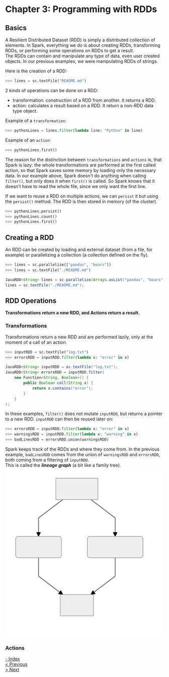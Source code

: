 # Chapter 3: Programming with RDDs
## Basics
A Resilient Distributed Dataset (RDD) is simply a distributed collection of elements. In Spark, everything we do is about creating RDDs, transforming RDDs, or performing some operations on RDDs to get a result.  
The RDDs can contain and manipulate any type of data, even user created objects. In our previous examples, we were manipulating RDDs of strings.  

Here is the creation of a RDD:
```python
>>> lines = sc.textFile("README.md")
```
2 kinds of operations can be done on a RDD:
* transformation: construction of a RDD from another. It returns a RDD.
* action: calculates a result based on a RDD. It return a non-RDD data type object.

Example of a `transformation`:
```python
>>> pythonLines = lines.filter(lambda line: "Python" in line)
```
Example of an `action`:
```python
>>> pythonLines.first()
```

The reason for the distinction between `transformations` and `actions` is, that Spark is lazy: the whole transformations are performed at the first called action, so that Spark saves some memory by loading only the necessary data.
In our example above, Spark doesn't do anything when calling `filter()`, but only does it when `first()` is called. So Spark knows that it doesn't have to read the whole file, since we only want the first line.

If we want to reuse a RDD on multiple actions, we can `persist` it but using the `persist()` method. The RDD is then stored in memory (of the cluster).

```python
>>> pythonLines.persist()
>>> pythonLines.count()
>>> pythonLines.first()
```

## Creating a RDD
An RDD can be created by loading and external dataset (from a file, for example) or parallelizing a collection (a collection defined on the fly).

```python
>>> lines = sc.parallelize(["pandas", "bears"])
>>> lines = sc.textFile("./README.md")
```

```java
JavaRDD<String> lines = sc.parallelize(Arrays.asList("pandas", "bears"));
lines = sc.textFile("./README.md");
```

## RDD Operations
**Transformations return a new RDD, and Actions return a result.**

### Transformations
Transformations return a new RDD and are performed lazily, only at the moment of a call of an action.

```python
>>> inputRDD = sc.textFile("log.txt")
>>> errorsRDD = inputRDD.filter(lambda x: "error" in x)
```

```java
JavaRDD<String> inputRDD = sc.textFile("log.txt");
JavaRDD<String> errorsRDD = inputRDD.filter(
    new Function<String, Boolean>() {
        public Boolean call(String x) {
            return x.contains("error");
        }
    }
);
```

In these examples, `filter()` does not mutate `inputRDD`, but returns a pointer to a new RDD. `inputRDD` can then be reused later on:

```python
>>> errorsRDD = inputRDD.filter(lambda x: "error" in x)
>>> warningsRDD = inputRDD.filter(lambda x: "warning" in x)
>>> badLinesRDD = errorsRDD.union(warningsRDD)
```

Spark keeps track of the RDDs and where they come from. In the previous example, `badLinesRDD` comes from the union of `warningsRDD` and `errorsRDD`, both coming from a filtering of `inputRDD`.  
This is called the **_lineage graph_** (a bit like a family tree).  
![alt text](./ch3_lineage_graphe.svg "Example of lineage graph")



### Actions


[- Index](./Spark.md)  
[< Previous](./Spark_chapter2.md)  
[> Next](./Spark_chapter4.md)
